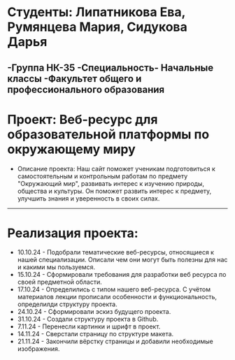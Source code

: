 # Студенты: Липатникова Ева, Румянцева Мария, Сидукова Дарья
-Группа НК-35
-Специальность- Начальные классы
-Факультет общего и профессионального образования  
---
# Проект: Веб-ресурс для образовательной платформы по окружающему миру
- Описание проекта: Наш сайт поможет ученикам подготовиться к самостоятельным и контрольным работам по предмету "Окружающий мир", развивать интерес к изучению природы, общества и культуры. Он поможет развить интерес к предмету, улучшить знания и уверенность в своих силах.
---
# Реализация проекта:
- 10.10.24 - Подобрали тематические веб-ресурсы, относящиеся к нашей специализации. Описали чем они могут быть полезны для нас и какими мы пользуемся.
- 15.10.24 - Сформировали требования для разработки веб ресурса по своей предметной области.
- 17.10.24 - Определились с типом нашего веб-ресурса. С учётом материалов лекции прописали особенности и функциональность, определилди структуру проекта.
- 24.10.24 - Сформировали эскиз будущего проекта.
- 31.10.24 - Создали структуру проекта в Github.
- 7.11.24 - Перенесли картинки и шрифт в проект.
- 14.11.24 - Сверстали страницу по структуре макета.
- 21.11.24 - Закончили вёрстку страницы и добавили необходимые изображения.

